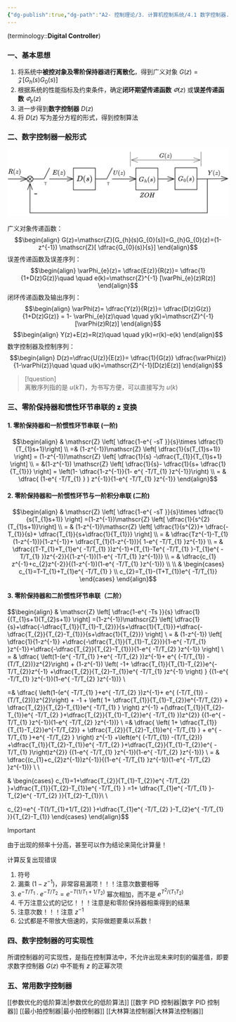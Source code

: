 ```yaml
---
{"dg-publish":true,"dg-path":"A2- 控制理论/3. 计算机控制系统/4.1 数字控制器.md","permalink":"/A2- 控制理论/3. 计算机控制系统/4.1 数字控制器/","dgPassFrontmatter":true,"noteIcon":"","created":"2024-10-08T10:26:32.000+08:00","updated":"2025-08-28T21:53:13.191+08:00"}
---
```


(terminology::**Digital Controller**)
### 一、基本思想 
1. 将系统中**被控对象及零阶保持器进行离散化**，得到广义对象 $G(z)=\mathscr{Z}[G_{h}(s)G_{0}(s)]$
2. 根据系统的性能指标及约束条件，确定**闭环期望传递函数** $\varPhi(z)$ 或**误差传递函数** $\varPhi_{e}(z)$
3. 进一步得到**数字控制器** $D(z)$
4. 将 $D(z)$ 写为差分方程的形式，得到控制算法

### 二、数字控制器一般形式
![数字控制器.png](../img/user/Functional%20files/Photo%20Resources/%E6%95%B0%E5%AD%97%E6%8E%A7%E5%88%B6%E5%99%A8.png)

广义对象传递函数：
$$\begin{align}
G(z)=\mathscr{Z}[G_{h}(s)G_{0}(s)]=G_{h}G_{0}(z)=(1-z^{-1}) \mathscr{Z}[ \dfrac{G_{0}(s)}{s}]
\end{align}$$
误差传递函数及误差序列：
$$\begin{align}
\varPhi_{e}(z)= \dfrac{E(z)}{R(z)}= \dfrac{1}{1+D(z)G(z)}\quad \quad e(k)=\mathscr{Z}^{-1} [\varPhi_{e}(z)R(z)]
\end{align}$$
闭环传递函数及输出序列：
$$\begin{align}
\varPhi(z)= \dfrac{Y(z)}{R(z)}= \dfrac{D(z)G(z)}{1+D(z)G(z)} = 1- \varPhi_{e}(z)\quad \quad y(k)=\mathscr{Z}^{-1}[\varPhi(z)R(z)]
\end{align}$$
$$\begin{align}
Y(z)+E(z)=R(z)\quad \quad y(k)=r(k)-e(k)
\end{align}$$
数字控制器及控制序列：
$$\begin{align}
 D(z)=\dfrac{U(z)}{E(z)}= \dfrac{1}{G(z)} \dfrac{\varPhi(z)}{1-\varPhi(z)}\quad \quad  u(k)=\mathscr{Z}^{-1}[D(z)E(z)]
\end{align}$$

> [!question]  
> 离散序列指的是 $u(kT)$，为书写方便，可以直接写为 $u(k)$


### 三、零阶保持器和惯性环节串联的 z 变换
#### 1. 零阶保持器和一阶惯性环节串联 (一阶)
$$\begin{align}
  & \mathscr{Z}  \left[ \dfrac{1-e^{ -sT }}{s}\times  \dfrac{1}{T_{1}s+1}\right]  \\
=& (1-z^{-1})\mathscr{Z}  \left[ \dfrac{1}{s(T_{1}s+1)} \right]  = (1-z^{-1})\mathscr{Z}  \left[ \dfrac{1}{s} -\dfrac{T_{1}}{T_{1}s+1} \right]  \\
 = &(1-z^{-1}) \mathscr{Z}  \left[ \dfrac{1}{s}- \dfrac{1}{s+ \dfrac{1}{T_{1}}} \right]   = \left(1- \dfrac{1-z^{-1}}{1- e^{ -T/T_{1} }z^{-1}}\right) \\
 =  &   \dfrac{  (1-e^{ -T/T_{1} } ) z^{-1}}{1-e^{ -T/T_{1} }z^{-1}}
\end{align}$$
#### 2. 零阶保持器和一阶惯性环节与一阶积分串联 (二阶)
$$\begin{align}
 & \mathscr{Z}  \left[ \dfrac{1-e^{ -sT }}{s}\times \dfrac{1}{s(T_{1}s+1)} \right] =(1-z^{-1})\mathscr{Z}  \left[   \dfrac{1}{s^{2}(T_{1}s+1)}\right]   \\
= &  (1-z^{-1})\mathscr{Z}  \left[  \dfrac{1}{s^{2}}+ \dfrac{-T_{1}}{s}+ \dfrac{T_{1}}{s+\dfrac{1}{T_{1}}} \right]  \\
= &  \dfrac{Tz^{-1}-T_{1}(1-z^{-1})}{1-z^{-1}}+ \dfrac{T_{1}(1-z^{-1})}{  1-e^{ -T/T_{1} }z^{-1}} \\
=  &  \dfrac{(T-T_{1}+T_{1}e^{ -T/T_{1} })z^{-1}+(T_{1}-Te^{ -T/T_{1} }-T_{1}e^{ -T/T_{1} })z^{-2}}{(1-z^{-1})(1-e^{ -T/T_{1} }z^{-1})} \\
= &  \dfrac{c_{1} z^{-1}+c_{2}z^{-2}}{(1-z^{-1})(1-e^{ -T/T_{1} }z^{-1})} \\
 \\
 & \begin{cases}
c_{1}=T-T_{1}+T_{1}e^{ -T/T_{1} } \\
c_{2}=T_{1}-(T+T_{1})e^{ -T/T_{1}}
\end{cases}
\end{align}$$

#### 3. 零阶保持器和二阶惯性环节串联（二阶）

$$\begin{align}
 & \mathscr{Z}  \left[  \dfrac{1-e^{ -Ts }}{s}  \dfrac{1}{(T_{1}s+1)(T_{2}s+1)} \right] =(1-z^{-1})\mathscr{Z}  \left[  \dfrac{1}{s}+\dfrac{-\dfrac{T_{1}}{T_{1}-T_{2}}}{s+\dfrac{1}{T_{1}}}+\dfrac{-\dfrac{T_{2}}{T_{2}-T_{1}}}{s+\dfrac{1}{T_{2}}} \right]  \\
= & (1-z^{-1})  \left[ \dfrac{1}{1-z^{-1}} +\dfrac{-\dfrac{T_{1}}{T_{1}-T_{2}}}{1-e^{ -T/T_{1} }z^{-1}}+\dfrac{-\dfrac{T_{2}}{T_{2}-T_{1}}}{1-e^{ -T/T_{2} }z^{-1}} \right] \\
= &  \dfrac{    \left(1-(e^{ -T/T_{1} }+e^{ -T/T_{2} })z^{-1}+ e^{ (-T/T_{1})  -(T/T_{2})}z^{2}\right)   +        (1-z^{-1})   \left(  -1+ \dfrac{T_{1}}{T_{1}-T_{2}}e^{-T/T_{2}}z^{-1} +\dfrac{T_{2}}{T_{2}-T_{1}}e^{ -T/T_{1} }z^{-1}   \right)        }        {(1-e^{ -T/T_{1} }z^{-1})(1-e^{ -T/T_{2} }z^{-1})}  \\

=&  \dfrac{    \left(1-(e^{ -T/T_{1} }+e^{ -T/T_{2} })z^{-1}+ e^{ (-T/T_{1})  -(T/T_{2})}z^{2}\right)   +     -1 + \left( 1+  \dfrac{T_{1}}{T_{1}-T_{2}}e^{-T/T_{2}} +    \dfrac{T_{2}}{T_{2}-T_{1}}e^{ -T/T_{1} }                \right)  z^{-1} +(\dfrac{T_{1}}{T_{2}-T_{1}}e^{ -T/T_{2} }+\dfrac{T_{2}}{T_{1}-T_{2}}e^{ -T/T_{1} })z^{2}}        {(1-e^{ -T/T_{1} }z^{-1})(1-e^{ -T/T_{2} }z^{-1})} \\
=&  \dfrac{   \left(  1+  \dfrac{T_{1}}{T_{1}-T_{2}}e^{-T/T_{2}} +    \dfrac{T_{2}}{T_{2}-T_{1}}e^{ -T/T_{1} }   + e^{ -T/T_{1} }+e^{ -T/T_{2} }             \right)  z^{-1}        +\left(e^{ (-T/T_{1})  -(T/T_{2})}  +\dfrac{T_{1}}{T_{2}-T_{1}}e^{ -T/T_{2} }+\dfrac{T_{2}}{T_{1}-T_{2}}e^{ -T/T_{1} }\right)z^{2}}        {(1-e^{ -T/T_{1} }z^{-1})(1-e^{ -T/T_{2} }z^{-1})} \\
= & \dfrac{(c_{1}+c_{2}z^{-1})z^{-1}}{(1-e^{ -T/T_{1} }z^{-1})(1-e^{ -T/T_{2} }z^{-1})} \\ \\

  &  \begin{cases}
c_{1}=1+\dfrac{T_{2}}{T_{1}-T_{2}}e^{ -T/T_{2} }+\dfrac{T_{1}}{T_{2}-T_{1}}e^{ -T/T_{1} } =1+ \dfrac{T_{1}e^{ -T/T_{1} }-T_{2}e^{ -T/T_{2} }}{T_{2}-T_{1}}\\
 \\ 

c_{2}=e^{ -T(1/T_{1}+1/T_{2}) }+\dfrac{T_{1}e^{ -T/T_{2} }-T_{2}e^{ -T/T_{1} }}{T_{2}-T_{1}}
\end{cases}
\end{align}$$


> [!important] 
> 由于出现的频率十分高，甚至可以作为结论来简化计算量！
> 
> 计算反复出现错误
> 1. 符号
> 2. 漏乘 $(1-z^{-1})$，非常容易漏项！！！注意次数要相等
>  3.  $e^{-T/T_{1}}\cdot e^{ -T/T_{2} }=e^{ -T(1/T_{1} + 1/T_{2}) }$    幂次相加，而不是 $e^{ T^{2}/(T_{1}T_{2}) }$  
>  4. 千万注意公式的记忆！！！注意是和零阶保持器相乘得到的结果
>   5. 注意次数！！！注意 $z^{-1}$
>   6. 公式都是不带放大倍速的，实际做题要乘以系数！ 

### 四、数字控制器的可实现性
所谓控制器的可实现性，是指在控制算法中，不允许出现未来时刻的偏差值，即要求数字控制器 $G(z)$ 中不能有 $z$ 的正幂次项


### 五、常用数字控制器
[[参数优化的低阶算法\|参数优化的低阶算法]]
[[数字 PID 控制器\|数字 PID 控制器]]
[[最小拍控制器\|最小拍控制器]]
[[大林算法控制器\|大林算法控制器]]
